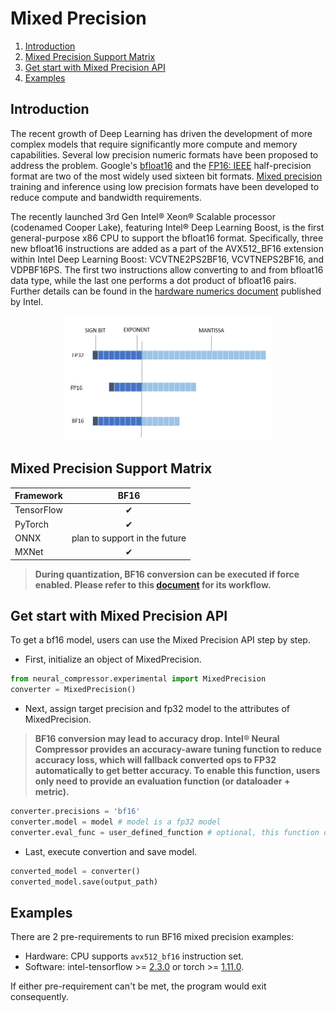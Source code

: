 Mixed Precision
===============

1. [Introduction](#introduction)
2. [Mixed Precision Support Matrix](#mixed-precision-support-matrix)
3. [Get start with Mixed Precision API](#get-start-with-mixed-precision-api)
4. [Examples](#examples)

## Introduction

The recent growth of Deep Learning has driven the development of more complex models that require significantly more compute and memory capabilities. Several low precision numeric formats have been proposed to address the problem. Google's [bfloat16](https://cloud.google.com/tpu/docs/bfloat16) and the [FP16: IEEE](https://en.wikipedia.org/wiki/Half-precision_floating-point_format) half-precision format are two of the most widely used sixteen bit formats. [Mixed precision](https://arxiv.org/abs/1710.03740) training and inference using low precision formats have been developed to reduce compute and bandwidth requirements.

The recently launched 3rd Gen Intel® Xeon® Scalable processor (codenamed Cooper Lake), featuring Intel® Deep Learning Boost, is the first general-purpose x86 CPU to support the bfloat16 format. Specifically, three new bfloat16 instructions are added as a part of the AVX512_BF16 extension within Intel Deep Learning Boost: VCVTNE2PS2BF16, VCVTNEPS2BF16, and VDPBF16PS. The first two instructions allow converting to and from bfloat16 data type, while the last one performs a dot product of bfloat16 pairs. Further details can be found in the [hardware numerics document](https://software.intel.com/content/www/us/en/develop/download/bfloat16-hardware-numerics-definition.html) published by Intel.

<a target="_blank" href="./imgs/data_format.png" text-align:center>
    <center> 
        <img src="./imgs/data_format.png" alt="Architecture" height=200> 
    </center>
</a>

## Mixed Precision Support Matrix

|Framework     |BF16         |
|--------------|:-----------:|
|TensorFlow    |&#10004;     |
|PyTorch       |&#10004;     |
|ONNX          |plan to support in the future |
|MXNet         |&#10004;     |

> **During quantization, BF16 conversion can be executed if force enabled. Please refer to this [document](./quantization_mixed_precision.md) for its workflow.**

## Get start with Mixed Precision API

To get a bf16 model, users can use the Mixed Precision API step by step.

- First, initialize an object of MixedPrecision.

```python
from neural_compressor.experimental import MixedPrecision
converter = MixedPrecision()
```

- Next, assign target precision and fp32 model to the attributes of MixedPrecision.

> **BF16 conversion may lead to accuracy drop. Intel® Neural Compressor provides an accuracy-aware tuning function to reduce accuracy loss, which will fallback converted ops to FP32 automatically to get better accuracy. To enable this function, users only need to provide an evaluation function (or dataloader + metric).**

```python
converter.precisions = 'bf16'
converter.model = model # model is a fp32 model
converter.eval_func = user_defined_function # optional, this function only accepts model as input and return a higher-is-better scalar as accuracy
```

- Last, execute convertion and save model.

```python
converted_model = converter()
converted_model.save(output_path)
```
  
## Examples

There are 2 pre-requirements to run BF16 mixed precision examples:

- Hardware: CPU supports `avx512_bf16` instruction set.
- Software: intel-tensorflow >= [2.3.0](https://pypi.org/project/intel-tensorflow/2.3.0/) or torch >= [1.11.0](https://download.pytorch.org/whl/torch_stable.html).

If either pre-requirement can't be met, the program would exit consequently.
